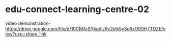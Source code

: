 # edu-connect-learning-centre-02
video demonstration-https://drive.google.com/file/d/10CMArSYkobURv2eIk5y3e6xO9DH7TDZE/view?usp=share_link
